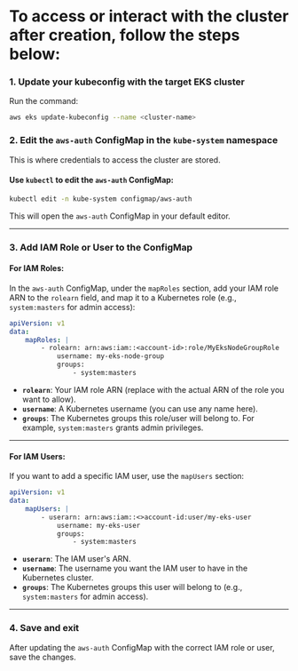 # To access or interact with the cluster after creation, follow the steps below:

### 1. Update your kubeconfig with the target EKS cluster
Run the command:
```bash
aws eks update-kubeconfig --name <cluster-name>
```

### 2. Edit the `aws-auth` ConfigMap in the `kube-system` namespace
This is where credentials to access the cluster are stored.

#### Use `kubectl` to edit the `aws-auth` ConfigMap:
```bash
kubectl edit -n kube-system configmap/aws-auth
```
This will open the `aws-auth` ConfigMap in your default editor.

---

### 3. Add IAM Role or User to the ConfigMap

#### For IAM Roles:
In the `aws-auth` ConfigMap, under the `mapRoles` section, add your IAM role ARN to the `rolearn` field, and map it to a Kubernetes role (e.g., `system:masters` for admin access):

```yaml
apiVersion: v1
data:
    mapRoles: |
        - rolearn: arn:aws:iam::<account-id>:role/MyEksNodeGroupRole
            username: my-eks-node-group
            groups:
                - system:masters
```

- **`rolearn`**: Your IAM role ARN (replace with the actual ARN of the role you want to allow).
- **`username`**: A Kubernetes username (you can use any name here).
- **`groups`**: The Kubernetes groups this role/user will belong to. For example, `system:masters` grants admin privileges.

---

#### For IAM Users:
If you want to add a specific IAM user, use the `mapUsers` section:

```yaml
apiVersion: v1
data:
    mapUsers: |
        - userarn: arn:aws:iam::<>account-id:user/my-eks-user
            username: my-eks-user
            groups:
                - system:masters
```

- **`userarn`**: The IAM user's ARN.
- **`username`**: The username you want the IAM user to have in the Kubernetes cluster.
- **`groups`**: The Kubernetes groups this user will belong to (e.g., `system:masters` for admin access).

---

### 4. Save and exit
After updating the `aws-auth` ConfigMap with the correct IAM role or user, save the changes.
